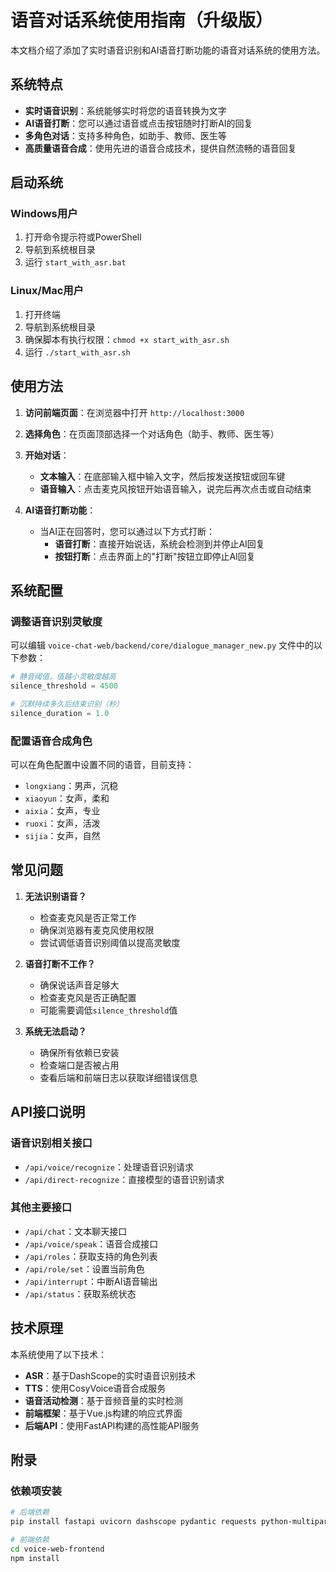 # 语音对话系统使用指南（升级版）

本文档介绍了添加了实时语音识别和AI语音打断功能的语音对话系统的使用方法。

## 系统特点

- **实时语音识别**：系统能够实时将您的语音转换为文字
- **AI语音打断**：您可以通过语音或点击按钮随时打断AI的回复
- **多角色对话**：支持多种角色，如助手、教师、医生等
- **高质量语音合成**：使用先进的语音合成技术，提供自然流畅的语音回复

## 启动系统

### Windows用户

1. 打开命令提示符或PowerShell
2. 导航到系统根目录
3. 运行 `start_with_asr.bat`

### Linux/Mac用户

1. 打开终端
2. 导航到系统根目录
3. 确保脚本有执行权限：`chmod +x start_with_asr.sh`
4. 运行 `./start_with_asr.sh`

## 使用方法

1. **访问前端页面**：在浏览器中打开 `http://localhost:3000`

2. **选择角色**：在页面顶部选择一个对话角色（助手、教师、医生等）

3. **开始对话**：
   - **文本输入**：在底部输入框中输入文字，然后按发送按钮或回车键
   - **语音输入**：点击麦克风按钮开始语音输入，说完后再次点击或自动结束

4. **AI语音打断功能**：
   - 当AI正在回答时，您可以通过以下方式打断：
     - **语音打断**：直接开始说话，系统会检测到并停止AI回复
     - **按钮打断**：点击界面上的"打断"按钮立即停止AI回复

## 系统配置

### 调整语音识别灵敏度

可以编辑 `voice-chat-web/backend/core/dialogue_manager_new.py` 文件中的以下参数：

```python
# 静音阈值，值越小灵敏度越高
silence_threshold = 4500  

# 沉默持续多久后结束识别（秒）
silence_duration = 1.0  
```

### 配置语音合成角色

可以在角色配置中设置不同的语音，目前支持：

- `longxiang`：男声，沉稳
- `xiaoyun`：女声，柔和
- `aixia`：女声，专业
- `ruoxi`：女声，活泼
- `sijia`：女声，自然

## 常见问题

1. **无法识别语音？**
   - 检查麦克风是否正常工作
   - 确保浏览器有麦克风使用权限
   - 尝试调低语音识别阈值以提高灵敏度

2. **语音打断不工作？**
   - 确保说话声音足够大
   - 检查麦克风是否正确配置
   - 可能需要调低`silence_threshold`值

3. **系统无法启动？**
   - 确保所有依赖已安装
   - 检查端口是否被占用
   - 查看后端和前端日志以获取详细错误信息

## API接口说明

### 语音识别相关接口

- `/api/voice/recognize`：处理语音识别请求
- `/api/direct-recognize`：直接模型的语音识别请求

### 其他主要接口

- `/api/chat`：文本聊天接口
- `/api/voice/speak`：语音合成接口
- `/api/roles`：获取支持的角色列表
- `/api/role/set`：设置当前角色
- `/api/interrupt`：中断AI语音输出
- `/api/status`：获取系统状态

## 技术原理

本系统使用了以下技术：

- **ASR**：基于DashScope的实时语音识别技术
- **TTS**：使用CosyVoice语音合成服务
- **语音活动检测**：基于音频音量的实时检测
- **前端框架**：基于Vue.js构建的响应式界面
- **后端API**：使用FastAPI构建的高性能API服务

## 附录

### 依赖项安装

```bash
# 后端依赖
pip install fastapi uvicorn dashscope pydantic requests python-multipart

# 前端依赖
cd voice-web-frontend
npm install
```
